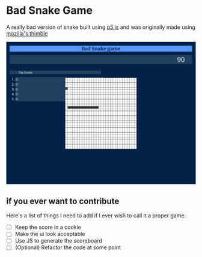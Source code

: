 # Bad Snake Game
A really bad version of snake built using [p5.js](https://p5js.org/)
and was originally made using [mozilla's thimble](https://github.com/mozilla/thimble.mozilla.org)

![a capture of the game](Capture.PNG)

## if you ever want to contribute
Here's a list of things I need to add if 
I ever wish to call it a proper game.
- [ ] Keep the score in a cookie
- [ ] Make the ui look acceptable
- [ ] Use JS to generate the scoreboard
- [ ] \(Optional) Refactor the code at some point
